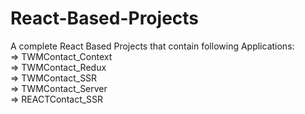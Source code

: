 
# React-Based-Projects
A complete React Based Projects that contain following Applications: </br>
=> TWMContact_Context </br>
=> TWMContact_Redux </br>
=> TWMContact_SSR </br>
=> TWMContact_Server </br>
=> REACTContact_SSR </br>
